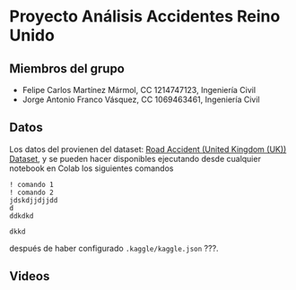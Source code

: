 # Proyecto Análisis Accidentes Reino Unido

## Miembros del grupo

- Felipe Carlos Martínez Mármol, CC 1214747123, Ingeniería Civil
- Jorge Antonio Franco Vásquez, CC 1069463461, Ingeniería Civil

## Datos

Los datos del provienen del dataset: [Road Accident (United Kingdom (UK)) Dataset](https://www.kaggle.com/datasets/devansodariya/road-accident-united-kingdom-uk-dataset), y se pueden hacer disponibles ejecutando desde cualquier notebook en Colab los siguientes comandos

    ! comando 1
    ! comando 2
    jdskdjjdjjdd
    d
    ddkdkd
    
    dkkd
después de haber configurado `.kaggle/kaggle.json` ???.

## Videos
